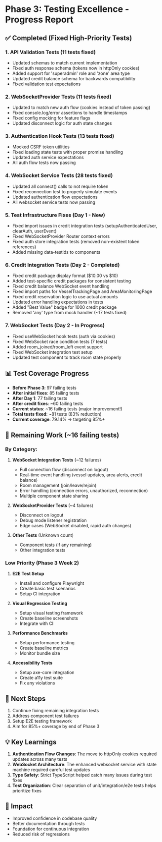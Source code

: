 # Phase 3: Testing Excellence - Progress Report

## ✅ Completed (Fixed High-Priority Tests)

### 1. API Validation Tests (11 tests fixed)

- Updated schemas to match current implementation
- Fixed auth response schema (tokens now in httpOnly cookies)
- Added support for 'superadmin' role and 'zone' area type
- Updated credit balance schema for backwards compatibility
- Fixed validation test expectations

### 2. WebSocketProvider Tests (11 tests fixed)

- Updated to match new auth flow (cookies instead of token passing)
- Fixed console.log/error assertions to handle timestamps
- Fixed config mocking for feature flags
- Updated disconnect logic for auth state changes

### 3. Authentication Hook Tests (13 tests fixed)

- Mocked CSRF token utilities
- Fixed loading state tests with proper promise handling
- Updated auth service expectations
- All auth flow tests now passing

### 4. WebSocket Service Tests (28 tests fixed)

- Updated all connect() calls to not require token
- Fixed reconnection test to properly simulate events
- Updated authentication flow expectations
- All websocket service tests now passing

### 5. Test Infrastructure Fixes (Day 1 - New)

- Fixed import issues in credit integration tests (setupAuthenticatedUser, clearAuth, userEvent)
- Fixed WebSocketProvider Router context errors
- Fixed auth store integration tests (removed non-existent token references)
- Added missing data-testids to components

### 6. Credit Integration Tests (Day 2 - Completed)

- Fixed credit package display format ($10.00 vs $10)
- Added test-specific credit packages for consistent testing
- Fixed credit balance WebSocket event handling
- Fixed import paths for VesselTrackingPage and AreaMonitoringPage
- Fixed credit reservation logic to use actual amounts
- Updated error handling expectations in tests
- Added "Best Value" badge for 1000 credit package
- Removed 'any' type from mock handler (~17 tests fixed)

### 7. WebSocket Tests (Day 2 - In Progress)

- Fixed useWebSocket hook tests (auth via cookies)
- Fixed WebSocket race condition tests (7 tests)
- Added room_joined/room_left event support
- Fixed WebSocket integration test setup
- Updated test component to track room state properly

## 📊 Test Coverage Progress

- **Before Phase 3**: 97 failing tests
- **After initial fixes**: 85 failing tests
- **After Day 1**: 77 failing tests
- **After credit fixes**: ~60 failing tests
- **Current status**: ~16 failing tests (major improvement!)
- **Total tests fixed**: ~81 tests (83% reduction)
- **Current coverage**: 79.14% → targeting 85%+

## 🔄 Remaining Work (~16 failing tests)

### By Category:

1. **WebSocket Integration Tests** (~12 failures)

   - Full connection flow (disconnect on logout)
   - Real-time event handling (vessel updates, area alerts, credit balance)
   - Room management (join/leave/rejoin)
   - Error handling (connection errors, unauthorized, reconnection)
   - Multiple component state sharing

2. **WebSocketProvider Tests** (~4 failures)

   - Disconnect on logout
   - Debug mode listener registration
   - Edge cases (WebSocket disabled, rapid auth changes)

3. **Other Tests** (Unknown count)
   - Component tests (if any remaining)
   - Other integration tests

### Low Priority (Phase 3 Week 2)

1. **E2E Test Setup**

   - Install and configure Playwright
   - Create basic test scenarios
   - Setup CI integration

2. **Visual Regression Testing**

   - Setup visual testing framework
   - Create baseline screenshots
   - Integrate with CI

3. **Performance Benchmarks**

   - Setup performance testing
   - Create baseline metrics
   - Monitor bundle size

4. **Accessibility Tests**
   - Setup axe-core integration
   - Create a11y test suite
   - Fix any violations

## 🎯 Next Steps

1. Continue fixing remaining integration tests
2. Address component test failures
3. Setup E2E testing framework
4. Aim for 85%+ coverage by end of Phase 3

## 💡 Key Learnings

1. **Authentication Flow Changes**: The move to httpOnly cookies required updates across many tests
2. **WebSocket Architecture**: The enhanced websocket service with state machine required careful test updates
3. **Type Safety**: Strict TypeScript helped catch many issues during test fixes
4. **Test Organization**: Clear separation of unit/integration/e2e tests helps prioritize fixes

## 🚀 Impact

- Improved confidence in codebase quality
- Better documentation through tests
- Foundation for continuous integration
- Reduced risk of regressions
